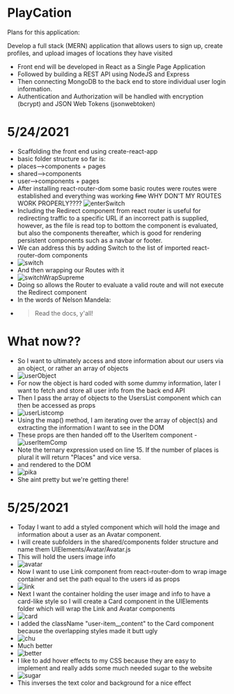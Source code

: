 # PlayCation

Plans for this application:

Develop a full stack (MERN) application that allows users to sign up, create profiles, and upload images of locations they have visited
- Front end will be developed in React as a Single Page Application
- Followed by building a REST API using NodeJS and Express
- Then connecting MongoDB to the back end to store individual user login information.
- Authentication and Authorization will be handled with encryption (bcrypt) and JSON Web Tokens (jsonwebtoken)

# 5/24/2021
- Scaffolding the front end using create-react-app 
- basic folder structure so far is: 
- places-->components + pages
- shared-->components
- user-->components + pages
- After installing react-router-dom some basic routes were routes were established and everything was working ~~fine~~ WHY DON'T MY ROUTES WORK PROPERLY????
![enterSwitch](https://user-images.githubusercontent.com/32680255/119415321-5e315980-bcbf-11eb-8da6-2c00f34bfa9b.png)
- Including the Redirect component from react router is useful for redirecting traffic to a specific URL if an incorrect path is supplied, however, as the file is read top to bottom the <NewPlace> component is evaluated, but also the components thereafter, which is good for rendering persistent components such as a navbar or footer.
- We can address this by adding Switch to the list of imported react-router-dom components
-  ![switch](https://user-images.githubusercontent.com/32680255/119416288-4a86f280-bcc1-11eb-85f4-575c2df53351.png)
- And then wrapping our Routes with it
- ![switchWrapSupreme](https://user-images.githubusercontent.com/32680255/119416393-802bdb80-bcc1-11eb-9dde-79fbeec0480e.png)
- Doing so allows the Router to evaluate a valid route and will not execute the Redirect component
-  In the words of Nelson Mandela:
-    > Read the docs, y'all!
# What now??
- So I want to ultimately access and store information about our users via an object, or rather an array of objects
- ![userObject](https://user-images.githubusercontent.com/32680255/119419545-807ba500-bcc8-11eb-9e76-5882d86fbcc2.png)
- For now the object is hard coded with some dummy information, later I want to fetch and store all user info from the back end API
- Then I pass the array of objects to the UsersList component which can then be accessed as props
- ![userListcomp](https://user-images.githubusercontent.com/32680255/119419889-2202f680-bcc9-11eb-87a4-1330e2313584.png)
- Using the map() method, I am iterating over the array of object(s) and extracting the information I want to see in the DOM
- These props are then handed off to the UserItem component
-![userItemComp](https://user-images.githubusercontent.com/32680255/119420274-1f54d100-bcca-11eb-9b1f-2c4cb971d61b.png)
- Note the ternary expression used on line 15. If the number of places is plural it will return "Places" and vice versa.
-  and rendered to the DOM
- ![pika](https://user-images.githubusercontent.com/32680255/119420438-82defe80-bcca-11eb-96fb-ac77335eec67.png)
- She aint pretty but we're getting there!
# 5/25/2021
- Today I want to add a styled component which will hold the image and information about a user as an Avatar component.
- I will create subfolders in the shared/components folder structure and name them UIElements/Avatar/Avatar.js
- This will hold the users image info
- ![avatar](https://user-images.githubusercontent.com/32680255/119582654-ef253500-bd92-11eb-9cfa-44470d0a46ce.png)
- Now I want to use Link component from react-router-dom to wrap image container and set the path equal to the users id as props
- ![link](https://user-images.githubusercontent.com/32680255/119582800-3e6b6580-bd93-11eb-87d1-5bc2a1d2eb3e.png)
- Next I want the container holding the user image and info to have a card-like style so I will create a Card component in the       UIElements folder which will
  wrap the Link and Avatar components
- ![card](https://user-images.githubusercontent.com/32680255/119582970-a0c46600-bd93-11eb-8c74-3092f5de2c9f.png)
- I added the className "user-item__content" to the Card component because the overlapping styles made it butt ugly
-  ![chu](https://user-images.githubusercontent.com/32680255/119583273-3b24a980-bd94-11eb-87a6-746526491736.png)
- Much better
- ![better](https://user-images.githubusercontent.com/32680255/119583366-71fabf80-bd94-11eb-80dd-36d8739ccf93.png)
- I like to add hover effects to my CSS because they are easy to implement and really adds some much needed sugar to the website
- ![sugar](https://user-images.githubusercontent.com/32680255/119583519-c69e3a80-bd94-11eb-862f-721e029a135b.png)
- This inverses the text color and background for a nice effect





